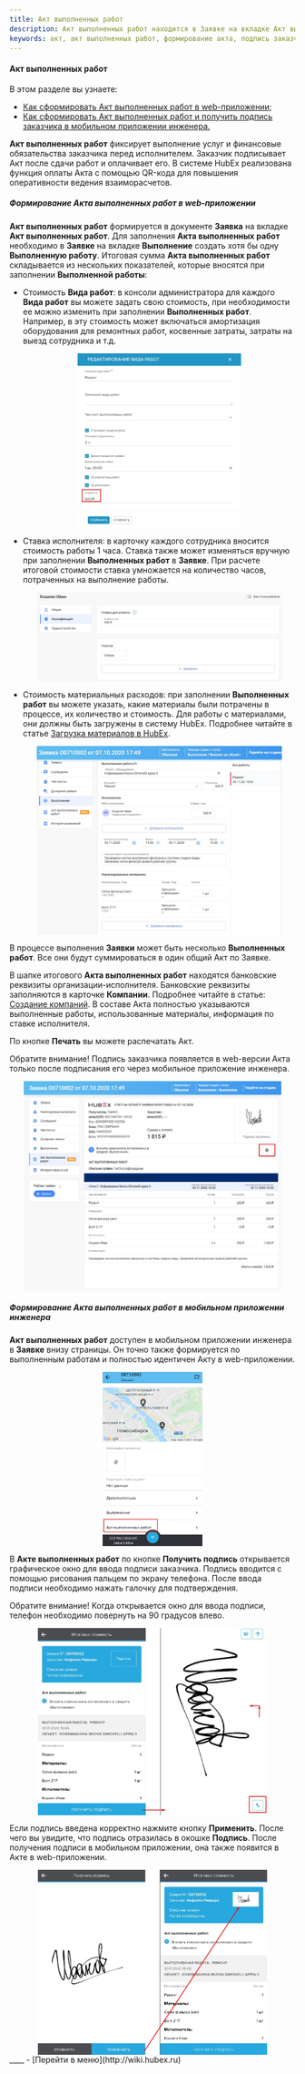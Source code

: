 ```yaml
---
title: Акт выполненных работ
description: Акт выполненных работ находится в Заявке на вкладке Акт выполненных работ. Для формирования Акта необходимо создать в Заявке хотя бы одну выполненную работу на вкладке Выполнение. Итоговая сумма Акта скалдывается из показателей, внесенных в выполненные работы.
keywords: акт, акт выполненных работ, формирование акта, подпись заказчика, подпись акта, hubex, хабекс, хубекс, хабикс
---
```


#### Акт выполненных работ
В этом разделе вы узнаете:
<html>
<meta charset="utf-8">
<ul>
    <li><a href="#actweb">Как сформировать Акт выполненных работ в web-приложении;</a></li>
    <li><a href="#actmob">Как сформировать Акт выполненных работ и получить подпись заказчика в мобильном приложении
        инженера.</a></li>
</ul>
</html>

<body>
<p><strong>Акт выполненных работ</strong> фиксирует выполнение услуг и финансовые обязательства заказчика перед
    исполнителем. Заказчик
    подписывает Акт после сдачи работ и оплачивает его. В системе HubEx реализована функция оплаты Акта с помощью
    QR-кода для повышения оперативности ведения взаиморасчетов.</p>

<h5 id="actweb">Формирование Акта выполненных работ в web-приложении</h5>
<p><strong>Акт выполненных работ</strong> формируется в документе <strong>Заявка</strong> на вкладке <strong>Акт
    выполненных работ</strong>. Для заполнения <strong>Акта выполненных работ</strong> необходимо в
    <strong>Заявке</strong> на вкладке <strong>Выполнение</strong> создать хотя бы
    одну <strong>Выполненную работу</strong>. Итоговая сумма <strong>Акта выполненных работ</strong> складывается из
    нескольких показателей, которые
    вносятся при заполнении <strong>Выполненной работы</strong>:</p>
<ul>
    <li>Стоимость <strong>Вида работ</strong>: в консоли администратора для каждого <strong>Вида работ</strong> вы
        можете задать свою стоимость, при
        необходимости ее можно изменить при заполнении <strong>Выполненных работ</strong>. Например, в эту
        стоимость может включаться амортизация оборудования для ремонтных работ, косвенные затраты, затраты на выезд
        сотрудника и т.д.
    </li>
    <p>
    <div>
        <img style="margin: 0 auto; display: block; max-width: 60%;"
             src="/attachments/images/FAQ/USER/ActOFAcceptance/WorkRate.jpg"/>
    </div>
    </p>
    <li>Ставка исполнителя: в карточку каждого сотрудника вносится стоимость работы 1 часа. Ставка также может
        изменяться вручную при заполнении <strong>Выполненных работ</strong> в <strong>Заявке</strong>. При расчете
        итоговой стоимости ставка умножается
        на количество часов, потраченных на выполнение работы.
    </li>
    <p>
    <div>
        <img style="margin: 0 auto; display: block; max-width: 90%;"
             src="/attachments/images/FAQ/USER/ActOFAcceptance/EngineerRate.jpg"/>
    </div>
    </p>
    <li>Стоимость материальных расходов: при заполнении <strong>Выполненных работ</strong> вы можете указать, какие
        материалы были
        потрачены в процессе, их количество и стоимость. Для работы с материалами, они должны быть загружены в систему
        HubEx. Подробнее читайте в статье <a href="https://wiki.hubex.ru/docs/FAQ/RU/user/Materials.html">Загрузка
            материалов в HubEx</a>.
    </li>
    <p>
    <div>
        <img style="margin: 0 auto; display: block; max-width: 90%;"
             src="/attachments/images/FAQ/USER/ActOFAcceptance/Works.jpg"/>
    </div>
    </p>
</ul>

<p>В процессе выполнения <strong>Заявки</strong> может быть несколько <strong>Выполненных работ</strong>. Все они будут
    суммироваться в один общий Акт по
    Заявке.</p>
<p>В шапке итогового <strong>Акта выполненных работ</strong> находятся банковские реквизиты
    организации-исполнителя. Банковские реквизиты заполняются в карточке <strong>Компании</strong>. Подробнее читайте в
    статье: <a
            href="https://wiki.hubex.ru/docs/FAQ/RU/user/CreatingCompany.html">Создание компаний</a>.
    В составе Акта полностью указываются выполненные работы, использованные материалы, информация по ставке исполнителя.
</p>
<p>По кнопке <strong>Печать</strong> вы можете распечатать Акт. </p>
<p>Обратите внимание! Подпись заказчика появляется в web-версии Акта только после подписания его через мобильное
    приложение инженера.</p>

<div>
    <img style="margin: 0 auto; display: block; max-width: 90%;"
         src="/attachments/images/FAQ/USER/ActOFAcceptance/Act.jpg"/>
</div>

<h5 id="actmob">Формирование Акта выполненных работ в мобильном приложении инженера</h5>
<p><strong>Акт выполненных работ</strong> доступен в мобильном приложении инженера в <strong>Заявке</strong> внизу страницы. Он точно также формируется по
    выполненным работам и полностью идентичен Акту в web-приложении.</p>
<div>
    <img style="margin: 0 auto; display: block; max-width: 35%;"
         src="/attachments/images/FAQ/USER/ActOFAcceptance/ActMob.jpg"/>
</div>
<p>В <strong>Акте выполненных работ</strong> по кнопке <strong>Получить подпись</strong> открывается графическое окно для ввода подписи заказчика. Подпись вводится
    с помощью рисования пальцем по экрану телефона. После ввода подписи необходимо нажать галочку для подтверждения.</p>
<p>Обратите внимание! Когда открывается окно для ввода подписи, телефон необходимо повернуть на 90 градусов влево.</p>
<div>
    <img style="margin: 0 auto; display: block; max-width: 80%;"
         src="/attachments/images/FAQ/USER/ActOFAcceptance/ActMob2.jpg"/>
</div>
<p>Если подпись введена корректно нажмите кнопку <strong>Применить</strong>. После чего вы увидите, что подпись отразилась в окошке
    <strong>Подпись</strong>. После получения подписи в мобильном приложении, она также появится в Акте в web-приложении.</p>
<div>
    <img style="margin: 0 auto; display: block; max-width: 80%;"
         src="/attachments/images/FAQ/USER/ActOFAcceptance/ActMob3.jpg"/>
</div>
</body>
<!--<h5 id="payment">Счет на оплату заказчику и оплата Акта</h5>
ДОБАВИТЬ КОГДА ПОЯВЯТСЯ ОБНОВЛЕНИЯ!!!!!!!!!!!!!!-->
____
- [Перейти в меню](http://wiki.hubex.ru)
